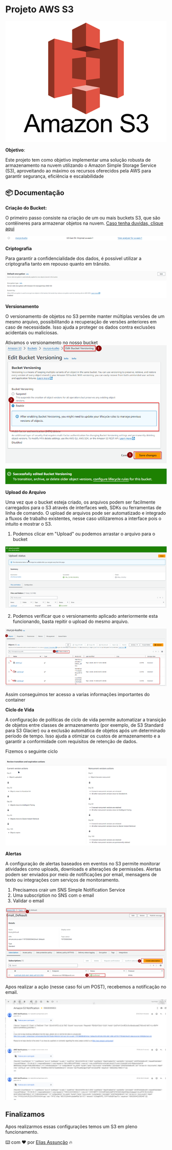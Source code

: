 # Projeto AWS S3
![S3](./Imagens/image.png)

**Objetivo**:

Este projeto tem como objetivo implementar uma solução robusta de armazenamento na nuvem utilizando o Amazon Simple Storage Service (S3), aproveitando ao máximo os recursos oferecidos pela AWS para garantir segurança, eficiência e escalabilidade

## 📦 Documentação

**Criação do Bucket:**

O primeiro passo consiste na criação de um ou mais buckets S3, que são contêineres para armazenar objetos na nuvem. [Caso tenha duvidas, clique aqui](https://docs.aws.amazon.com/pt_br/AmazonS3/latest/userguide/create-bucket-overview.html)

![Bucket](/Imagens/01.png)

**Criptografia**

Para garantir a confidencialidade dos dados, é possível utilizar a criptografia tanto em repouso quanto em trânsito.

![bitlocker](/Imagens/02.png)


**Versionamento**

O versionamento de objetos no S3 permite manter múltiplas versões de um mesmo arquivo, possibilitando a recuperação de versões anteriores em caso de necessidade.
Isso ajuda a proteger os dados contra exclusões acidentais ou maliciosas.

Ativamos o versionamento no nosso bucket
![Version](/Imagens/03.png)

![Version](/Imagens/04.png)


**Upload do Arquivo**

Uma vez que o bucket esteja criado, os arquivos podem ser facilmente carregados para o S3 através de interfaces web, SDKs ou ferramentas de linha de comando.
O upload de arquivos pode ser automatizado e integrado a fluxos de trabalho existentes, nesse caso utilizaremos a interface pois o intuito e mostrar o S3.

1. Podemos clicar em "Upload" ou podemos arrastar o arquivo para o bucket

![UP](/Imagens/05.png)

2. Podemos verificar que o versionamento aplicado anteriormente esta funcionando, basta repitir o upload do mesmo arquivo.

![UP](/Imagens/06.png)


Assim conseguimos ter acesso a varias informações importantes do container

**Ciclo de Vida**

A configuração de políticas de ciclo de vida permite automatizar a transição de objetos entre classes de armazenamento (por exemplo, de S3 Standard para S3 Glacier) ou a exclusão automática de objetos após um determinado período de tempo.
Isso ajuda a otimizar os custos de armazenamento e a garantir a conformidade com requisitos de retenção de dados.

Fizemos o seguinte ciclo

![UP](/Imagens/07.png)


**Alertas**

A configuração de alertas baseados em eventos no S3 permite monitorar atividades como uploads, downloads e alterações de permissões.
Alertas podem ser enviados por meio de notificações por email, mensagens de texto ou integrações com serviços de monitoramento.

1. Precisamos crair um SNS Simple Notification Service
2. Uma subscription no SNS com o email 
3. Validar o email

![UP](/Imagens/08.png)

Apos realizar a ação (nesse caso foi um POST), recebemos a notificação no email.

![UP](/Imagens/09.png)


## Finalizamos

Apos realizarmos essas configurações temos um S3 em pleno funcionamento.

⌨️ com ❤️ por [Elias Assunção](https://github.com/Hooligam) 🔥